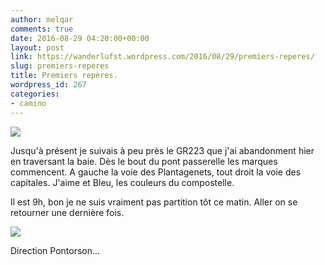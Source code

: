 ```yaml
---
author: melqar
comments: true
date: 2016-08-29 04:20:00+00:00
layout: post
link: https://wanderlufst.wordpress.com/2016/08/29/premiers-reperes/
slug: premiers-reperes
title: Premiers repères.
wordpress_id: 267
categories:
- camino
---
```


[![](http://wanderlufst.files.wordpress.com/2016/08/wp-image-14042663jpg.jpg)](http://wanderlufst.files.wordpress.com/2016/08/wp-image-14042663jpg.jpg)

Jusqu'à présent je suivais à peu près le GR223 que j'ai abandonment hier en traversant la baie. Dès le bout du pont passerelle les marques commencent. A gauche la voie des Plantagenets, tout droit la voie des capitales. J'aime et Bleu, les couleurs du compostelle.

Il est 9h, bon je ne suis vraiment pas partition tôt ce matin. Aller on se retourner une dernière fois.

[![](http://wanderlufst.files.wordpress.com/2016/08/wp-image-1634275411jpg.jpg)](http://wanderlufst.files.wordpress.com/2016/08/wp-image-1634275411jpg.jpg)

Direction Pontorson...

